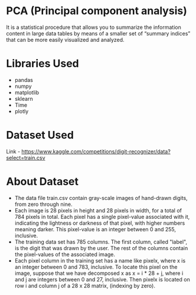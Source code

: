 # PCA (Principal component analysis)

It is a statistical procedure that allows you to summarize the information content in large data tables by means of a smaller set of “summary indices” that can be more easily visualized and analyzed.

# Libraries Used
- pandas
- numpy
- matplotlib
- sklearn
- Time
- plotly

# Dataset Used
Link - https://www.kaggle.com/competitions/digit-recognizer/data?select=train.csv

# About Dataset
- The data file train.csv contain gray-scale images of hand-drawn digits, from zero through nine.
- Each image is 28 pixels in height and 28 pixels in width, for a total of 784 pixels in total. Each pixel has a single pixel-value associated with it, indicating the lightness or darkness of that pixel, with higher numbers meaning darker. This pixel-value is an integer between 0 and 255, inclusive.
- The training data set has 785 columns. The first column, called "label", is the digit that was drawn by the user. The rest of the columns contain the pixel-values of the associated image.
- Each pixel column in the training set has a name like pixelx, where x is an integer between 0 and 783, inclusive. To locate this pixel on the image, suppose that we have decomposed x as x = i * 28 + j, where i and j are integers between 0 and 27, inclusive. Then pixelx is located on row i and column j of a 28 x 28 matrix, (indexing by zero).
